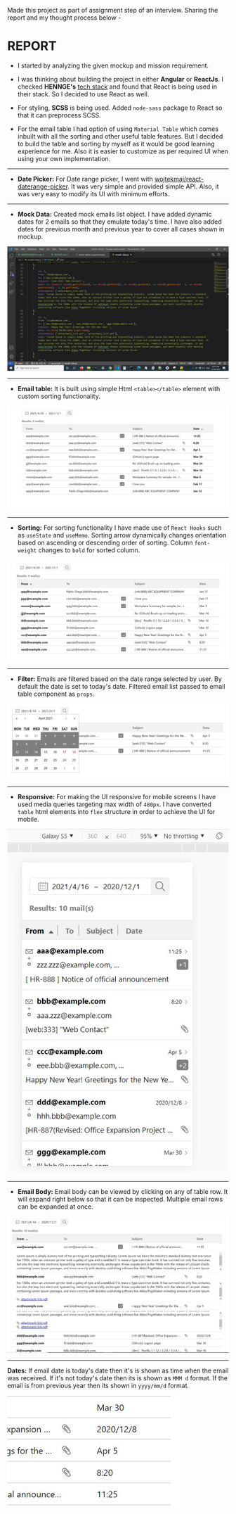 Made this project as part of assignment step of an interview. Sharing the report and my thought process below -

# **REPORT**

- I started by analyzing the given mockup and mission requirement.

- I was thinking about building the project in either **Angular** or **ReactJs**. I checked **HENNGE's** [tech stack](http://stackshare.io/hennge) and found that React is being used in their stack. So I decided to use React as well.

- For styling, **SCSS** is being used. Added `node-sass` package to React so that it can preprocess SCSS.

- For the email table I had option of using `Material Table` which comes inbuilt with all the sorting and other useful table features. But I decided to build the table and sorting by myself as it would be good learning experience for me. Also it is easier to customize as per required UI when using your own implementation.

---

- **Date Picker:** For Date range picker, I went with [wojtekmaj/react-daterange-picker](https://github.com/wojtekmaj/react-daterange-picker). It was very simple and provided simple API. Also, it was very easy to modify its UI with minimum efforts.

---

- **Mock Data:** Created mock emails list object. I have added dynamic dates for 2 emails so that they emulate today's time. I have also added dates for previous month and previous year to cover all cases shown in mockup.

![Email table UI](screenshots/mock_data.png)


---

- **Email table:** It is built using simple Html `<table></table>` element with custom sorting functionality.

![Email table UI](screenshots/1.JPG)

---

- **Sorting:** For sorting functionality I have made use of `React Hooks` such as `useState` and `useMemo`. Sorting arrow dynamically changes orientation based on ascending or descending order of sorting. Column `font-weight` changes to `bold` for sorted column.

![sorting](screenshots/2.JPG)

---

- **Filter:** Emails are filtered based on the date range selected by user. By default the date is set to today's date. Filtered email list passed to email table component as `props`. 

![UI](screenshots/3.JPG)

---

- **Responsive:** For making the UI responsive for mobile screens I have used media queries targeting max width of `480px`. I have converted `table` html elements into `flex` structure in order to achieve the UI for mobile.

![UI](screenshots/4.JPG)

---
- **Email Body:** Email body can be viewed by clicking on any of table row. It will expand right below so that it can be inspected. Multiple email rows can be expanded at once.

![UI](screenshots/5.JPG)

---
**Dates:** If email date is today's date then it's is shown as time when the email was received. If it's not today's date then its is shown as `MMM d` format. If the email is from previous year then its shown in `yyyy/mm/d` format.

![UI](screenshots/6.JPG)



